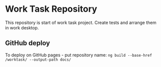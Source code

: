 # Work Task Repository
This repository is start of work task project. Create tests and arrange them in work desktop.

## GitHub deploy
To deploy on GitHub pages - put repository name:
`ng build --base-href /worktask/ --output-path docs/`